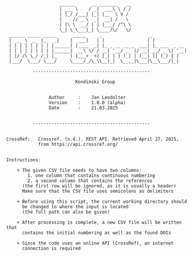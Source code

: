                         ______      __ _______   __ 
                        | ___ \    / _|  ___\ \ / / 
                        | |_/ /___| |_| |__  \ V /  
                        |    // _ \  _|  __| /   \   
                        | |\ \  __/ | | |___/ /^\ \    
                        \_| \_\___|_| \____/\/   \/  
     ______ _____ _____      _____     _                  _ 
     |  _  \  _  |_   _|    |  ___|   | |                | |
     | | | | | | | | |______| |____  _| |_ _ __ __ _  ___| |_ ___  _ __ 
     | | | | | | | | |______|  __\ \/ / __| '__/ _` |/ __| __/ _ \| '__|
     | |/ /\ \_/ /_| |_     | |___>  <| |_| | | (_| | (__| || (_) | | 
     |___/  \___/ \___/     \____/_/\_\\__|_|  \__,_|\___|\__\___/|_| 
    
              --------------------------------------------     

                              Kondinski Group      
      
    
                    Author     :    Jan Leodolter
                    Version    :    1.0.0 (alpha)              
                    Date       :    21.03.2025             


              --------------------------------------------  


    CrossRef:   Crossref. (n.d.). REST API. Retrieved April 27, 2025, 
                from https://api.crossref.org/


    Instructions:
    
        + The given CSV file needs to have two columns:
            1. one column that contains continuous numbering
            2. a second column that contains the references
          (the first row will be ignored, as it is usually a header)
          Make sure that the CSV file uses semicolons as delimiters
        
        + Before using this script, the current working directory should 
          be changed to where the input is located 
          (the full path can also be given)
      
        + After processing is complete, a new CSV file will be written that 
          contains the initial numbering as well as the found DOIs
      
        + Since the code uses an online API (CrossRef), an internet 
          connection is required




